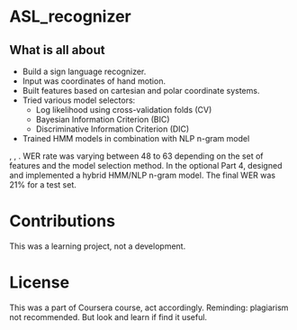 # ASL_recognizer

## What is all about

* Build a sign language recognizer. 
* Input was coordinates of hand motion. 
* Built features based on cartesian and polar coordinate systems.
* Tried various model selectors:
  * Log likelihood using cross-validation folds (CV)
  * Bayesian Information Criterion (BIC)
  * Discriminative Information Criterion (DIC)
* Trained HMM models in combination with NLP n-gram model

, , .
WER rate was varying between 48 to 63 depending on the set of features and the model selection method.
In the optional Part 4, designed and implemented a hybrid HMM/NLP n-gram model. The final WER was 21% for a test set.

# Contributions

This was a learning project, not a development. 

# License

This was a part of Coursera course, act accordingly. Reminding: plagiarism not recommended. But look and learn if find it useful. 
